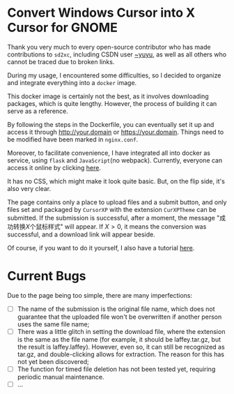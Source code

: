 # Convert Windows Cursor into X Cursor for GNOME

Thank you very much to every open-source contributor who has made contributions to `sd2xc`, including CSDN user [~yuyu](https://blog.csdn.net/qq_41172785), as well as all others who cannot be traced due to broken links.

During my usage, I encountered some difficulties, so I decided to organize and integrate everything into a `docker` image.

This docker image is certainly not the best, as it involves downloading packages, which is quite lengthy. However, the process of building it can serve as a reference.

By following the steps in the Dockerfile, you can eventually set it up and access it through http://your.domain or https://your.domain. Things need to be modified have been marked in `nginx.conf`.

Moreover, to facilitate convenience, I have integrated all into docker as service, using `flask` and `JavaScript`(no webpack). Currently, everyone can access it online by clicking [here](https://www.sakebow.cn).

It has no CSS, which might make it look quite basic. But, on the flip side, it's also very clear.

The page contains only a place to upload files and a submit button, and only files set and packaged by `CursorXP` with the extension `CurXPTheme` can be submitted. If the submission is successful, after a moment, the message "成功转换$X$个鼠标样式" will appear. If $X>0$, it means the conversion was successful, and a download link will appear beside.

Of course, if you want to do it yourself, I also have a tutorial [here](http://hexo.sakebow.cn/2024/02/14/custom/linux-change-cursor/).

# Current Bugs

Due to the page being too simple, there are many imperfections:

- [ ] The name of the submission is the original file name, which does not guarantee that the uploaded file won't be overwritten if another person uses the same file name;
- [ ] There was a little glitch in setting the download file, where the extension is the same as the file name (for example, it should be laffey.tar.gz, but the result is laffey.laffey). However, even so, it can still be recognized as tar.gz, and double-clicking allows for extraction. The reason for this has not yet been discovered;
- [ ] The function for timed file deletion has not been tested yet, requiring periodic manual maintenance.
- [ ] ...
